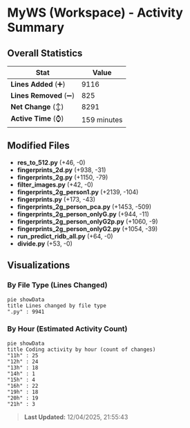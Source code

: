 # MyWS (Workspace) - Activity Summary 

## Overall Statistics

| Stat                   | Value                                                             |
| ---------------------- | ----------------------------------------------------------------- |
| **Lines Added** (➕)   | 9116                                          |
| **Lines Removed** (➖) | 825                                        |
| **Net Change** (↕)    | 8291                |
| **Active Time** (⌚)   | 159 minutes |


## Modified Files
- **res_to_512.py** (+46, -0)
- **fingerprints_2d.py** (+938, -31)
- **fingerprints_2g.py** (+1150, -79)
- **filter_images.py** (+42, -0)
- **fingerprints_2g_person1.py** (+2139, -104)
- **fingerprints.py** (+173, -43)
- **fingerprints_2g_person_pca.py** (+1453, -509)
- **fingerprints_2g_person_onlyG.py** (+944, -11)
- **fingerprints_2g_person_onlyG2p.py** (+1060, -9)
- **fingerprints_2g_person_onlyG2.py** (+1054, -39)
- **run_predict_ridb_all.py** (+64, -0)
- **divide.py** (+53, -0)

## Visualizations

### By File Type (Lines Changed)

```mermaid
pie showData
title Lines changed by file type
".py" : 9941
```

### By Hour (Estimated Activity Count)

```mermaid
pie showData
title Coding activity by hour (count of changes)
"11h" : 25
"12h" : 24
"13h" : 18
"14h" : 1
"15h" : 4
"16h" : 22
"19h" : 18
"20h" : 19
"21h" : 3
```


> **Last Updated:** 12/04/2025, 21:55:43